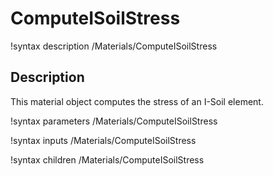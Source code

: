 # ComputeISoilStress
!syntax description /Materials/ComputeISoilStress

## Description
This material object computes the stress of an I-Soil element.

!syntax parameters /Materials/ComputeISoilStress

!syntax inputs /Materials/ComputeISoilStress

!syntax children /Materials/ComputeISoilStress
